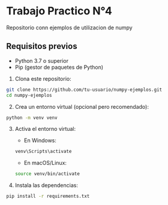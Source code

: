 # Trabajo Practico N°4

Repositorio conn ejemplos de utilizacion de numpy

## Requisitos previos

- Python 3.7 o superior
- Pip (gestor de paquetes de Python)

1. Clona este repositorio:
```bash
git clone https://github.com/tu-usuario/numpy-ejemplos.git
cd numpy-ejemplos
```

2. Crea un entorno virtual (opcional pero recomendado):
```bash
python -m venv venv
```

3. Activa el entorno virtual:
   - En Windows:
   ```bash
   venv\Scripts\activate
   ```
   - En macOS/Linux:
   ```bash
   source venv/bin/activate
   ```

4. Instala las dependencias:
```bash
pip install -r requirements.txt
```
